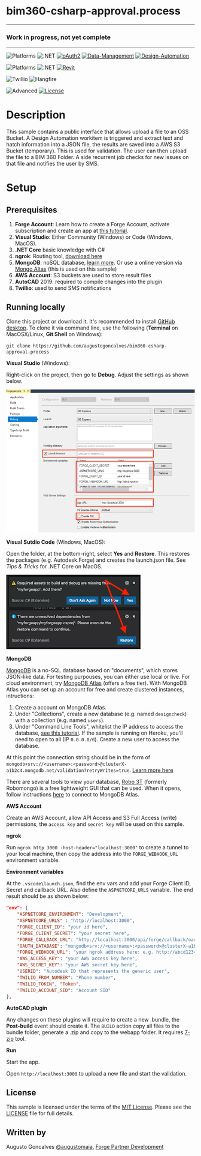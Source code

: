 # bim360-csharp-approval.process

***
### Work in progress, not yet complete
***

![Platforms](https://img.shields.io/badge/Web-Windows|MacOS-lightgray.svg)
![.NET](https://img.shields.io/badge/.NET%20Core-2.2-blue.svg)
[![oAuth2](https://img.shields.io/badge/oAuth2-v1-green.svg)](http://developer.autodesk.com/)
[![Data-Management](https://img.shields.io/badge/Data%20Management-v1-green.svg)](http://developer.autodesk.com/)
[![Design-Automation](https://img.shields.io/badge/Design%20Automation-v3-green.svg)](http://developer.autodesk.com/)

![Platforms](https://img.shields.io/badge/Plugins-Windows-lightgray.svg)
![.NET](https://img.shields.io/badge/.NET%20Framework-4.7-blue.svg)
[![Revit](https://img.shields.io/badge/AutoCAD-2019-lightblue.svg)](http://developer.autodesk.com/)

![Twillio](https://img.shields.io/badge/Twillio-SMS-orange.svg)
![Hangfire](https://img.shields.io/badge/Hangfire-1.7-lightgray.svg)

![Advanced](https://img.shields.io/badge/Level-Advanced-red.svg)
[![License](http://img.shields.io/:license-MIT-blue.svg)](http://opensource.org/licenses/MIT)

# Description

This sample contains a public interface that allows upload a file to an OSS Bucket. A Design Automation workitem is triggered and extract text and hatch information into a JSON file, the results are saved into a AWS S3 Bucket (temporary). This is used for validation. The user can then upload the file to a BIM 360 Folder. A side recurrent job checks for new issues on that file and notifies the user by SMS.

# Setup

## Prerequisites

1. **Forge Account**: Learn how to create a Forge Account, activate subscription and create an app at [this tutorial](http://learnforge.autodesk.io/#/account/). 
2. **Visual Studio**: Either Community (Windows) or Code (Windows, MacOS).
3. **.NET Core** basic knowledge with C#
4. **ngrok**: Routing tool, [download here](https://ngrok.com/)
5. **MongoDB**: noSQL database, [learn more](https://www.mongodb.com/). Or use a online version via [Mongo Altas](https://www.mongodb.com/cloud/atlas) (this is used on this sample)
6. **AWS Account**: S3 buckets are used to store result files
7. **AutoCAD** 2019: required to compile changes into the plugin
8. **Twillio**: used to send SMS notifications

## Running locally

Clone this project or download it. It's recommended to install [GitHub desktop](https://desktop.github.com/). To clone it via command line, use the following (**Terminal** on MacOSX/Linux, **Git Shell** on Windows):

    git clone https://github.com/augustogoncalves/bim360-csharp-approval.process


**Visual Studio** (Windows):

Right-click on the project, then go to **Debug**. Adjust the settings as shown below. 

![](web/wwwroot/img/visual_studio_settings.png) 

**Visual Sutdio Code** (Windows, MacOS):

Open the folder, at the bottom-right, select **Yes** and **Restore**. This restores the packages (e.g. Autodesk.Forge) and creates the launch.json file. See *Tips & Tricks* for .NET Core on MacOS.

![](web/wwwroot/img/visual_code_restore.png)

**MongoDB**

[MongoDB](https://www.mongodb.com) is a no-SQL database based on "documents", which stores JSON-like data. For testing purpouses, you can either use local or live. For cloud environment, try [MongoDB Atlas](https://www.mongodb.com/cloud/atlas) (offers a free tier). With MongoDB Atlas you can set up an account for free and create clustered instances, intructions:

1. Create a account on MongoDB Atlas.
2. Under "Collections", create a new database (e.g. named `designcheck`) with a collection (e.g. named `users`).
3. Under "Command Line Tools", whitelist the IP address to access the database, [see this tutorial](https://docs.atlas.mongodb.com/security-whitelist/). If the sample is running on Heroku, you'll need to open to all (IP `0.0.0.0/0`). Create a new user to access the database. 

At this point the connection string should be in the form of `mongodb+srv://<username>:<password>@clusterX-a1b2c4.mongodb.net/validation?retryWrites=true`. [Learn more here](https://docs.mongodb.com/manual/reference/connection-string/)

There are several tools to view your database, [Robo 3T](https://robomongo.org/) (formerly Robomongo) is a free lightweight GUI that can be used. When it opens, follow instructions [here](https://www.datduh.com/blog/2017/7/26/how-to-connect-to-mongodb-atlas-using-robo-3t-robomongo) to connect to MongoDB Atlas.

**AWS Account**

Create an AWS Account, allow API Access and S3 Full Access (write) permissions, the `access key` and `secret key` will be used on this sample.

**ngrok**

Run `ngrok http 3000 -host-header="localhost:3000"` to create a tunnel to your local machine, then copy the address into the `FORGE_WEBHOOK_URL` environment variable.

**Environment variables**

At the `.vscode\launch.json`, find the env vars and add your Forge Client ID, Secret and callback URL. Also define the `ASPNETCORE_URLS` variable. The end result should be as shown below:

```json
"env": {
    "ASPNETCORE_ENVIRONMENT": "Development",
    "ASPNETCORE_URLS" : "http://localhost:3000",
    "FORGE_CLIENT_ID": "your id here",
    "FORGE_CLIENT_SECRET": "your secret here",
    "FORGE_CALLBACK_URL": "http://localhost:3000/api/forge/callback/oauth",
    "OAUTH_DATABASE": "mongodb+srv://<username>:<password>@clusterX-a1b2c4.mongodb.net/validation?retryWrites=true",
    "FORGE_WEBHOOK_URL": "your ngrok address here: e.g. http://abcd1234.ngrok.io",
    "AWS_ACCESS_KEY": "your AWS access key here",
    "AWS_SECRET_KEY": "your AWS secret key here",
    "USERID": "Autodesk ID that represents the generic user",
    "TWILIO_FROM_NUMBER": "Phone number",
    "TWILIO_TOKEN", "Token",
    "TWILIO_ACCOUNT_SID": "Account SID"
},
```

**AutoCAD plugin**

Any changes on these plugins will require to create a new .bundle, the **Post-build** event should create it. The `BUILD` action copy all files to the bundle folder, generate a .zip and copy to the webapp folder. It requires [7-zip](https://www.7-zip.org/) tool.

**Run**

Start the app.

Open `http://localhost:3000` to upload a new file and start the validation.

## License

This sample is licensed under the terms of the [MIT License](http://opensource.org/licenses/MIT). Please see the [LICENSE](LICENSE) file for full details.

## Written by

Augusto Goncalves [@augustomaia](https://twitter.com/augustomaia), [Forge Partner Development](http://forge.autodesk.com)
